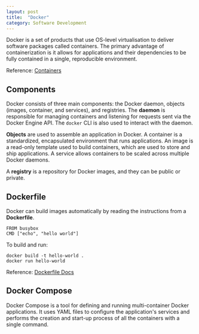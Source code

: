 ```yaml
---
layout: post
title:  "Docker"
category: Software Development
---
```


Docker is a set of products that use OS-level virtualisation to
deliver software packages called containers. The primary advantage
of containerization is it allows for applications and their
dependencies to be fully contained in a single, reproducible
environment.

Reference: [Containers](/knowledge/containers.html)

## Components
Docker consists of three main components: the Docker daemon, objects
(images, container, and services), and registries. The **daemon** is
responsible for managing containers and listening for requests sent
via the Docker Engine API. The `docker` CLI is also used to interact
with the daemon.

**Objects** are used to assemble an application in Docker. A container
is a standardized, encapsulated environment that runs applications.
An image is a read-only template used to build containers, which
are used to store and ship applications. A service allows containers
to be scaled across multiple Docker daemons.

A **registry** is a repository for Docker images, and they can be
public or private.

## Dockerfile
Docker can build images automatically by reading the instructions
from a **Dockerfile**.

```
FROM busybox
CMD ["echo", "hello world"]
```

To build and run:
```
docker build -t hello-world .
docker run hello-world
```

Reference: [Dockerfile Docs](https://docs.docker.com/engine/reference/builder/)

## Docker Compose
Docker Compose is a tool for defining and running multi-container
Docker applications. It uses YAML files to configure the application's
services and performs the creation and start-up process of all the
containers with a single command.
